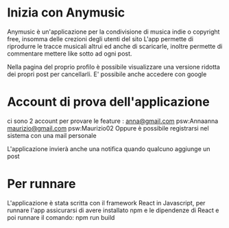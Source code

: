 # Inizia con Anymusic
Anymusic è un'applicazione per la condivisione di musica indie o copyright free, insomma delle crezioni degli utenti del sito
L'app permette di riprodurre le tracce musicali altrui ed anche di scaricarle, inoltre permette di commentare  mettere like sotto ad ogni post.

Nella pagina del proprio profilo è possibile visualizzare una versione ridotta dei propri post per cancellarli.
 E' possibile anche accedere con google
 # Account di prova dell'applicazione
ci sono 2 account per provare le feature :
    anna@gmail.com     psw:Annaanna
    maurizio@gmail.com psw:Maurizio02
Oppure è possibile registrarsi nel sistema con una mail personale

L'applicazione invierà anche una notifica quando qualcuno aggiunge un post
# Per runnare
L'applicazione è stata scritta con il framework React in Javascript, per runnare l'app assicurarsi di avere installato npm e le dipendenze di React e poi runnare il comando:
npm run build

